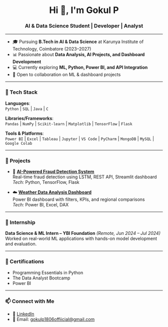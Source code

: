 <h1 align="center">Hi 👋, I'm Gokul P</h1>
<h3 align="center">AI & Data Science Student | Developer | Analyst</h3>

---

- 🎓 Pursuing **B.Tech in AI & Data Science** at Karunya Institute of Technology, Coimbatore (2023–2027)  
- 📊 Passionate about **Data Analysis, AI Projects, and Dashboard Development**
- 💻 Currently exploring **ML, Python, Power BI, and API Integration**
- 🤝 Open to collaboration on ML & dashboard projects

---

### 🧰 Tech Stack

**Languages**:  
`Python` | `SQL` | `Java` | `C`

**Libraries/Frameworks**:  
`Pandas` | `NumPy` | `Scikit-learn` | `Matplotlib` | `TensorFlow` | `Flask`

**Tools & Platforms**:  
`Power BI` | `Excel` | `Tableau` | `Jupyter` | `VS Code` | `PyCharm` | `MongoDB` | `MySQL` | `Google Colab`

---

### 📌 Projects

- 🔐 **[AI-Powered Fraud Detection System](#)**  
  Real-time fraud detection using LSTM, REST API, Streamlit dashboard  
  *Tech:* Python, TensorFlow, Flask

- ☁️ **[Weather Data Analysis Dashboard](#)**  
  Power BI dashboard with filters, KPIs, and regional comparisons  
  *Tech:* Power BI, Excel, DAX

---

### 💼 Internship

**Data Science & ML Intern – YBI Foundation** *(Remote, Jun 2024 – Jul 2024)*  
Worked on real-world ML applications with hands-on model development and evaluation.

---

### 📜 Certifications
- Programming Essentials in Python  
- The Data Analyst Bootcamp  
- Power BI

---

### 📫 Connect with Me

- 💼 [LinkedIn](https://www.linkedin.com/in/gokul-p-772850361)  
- 📧 Email: gokulp1806offiicial@gmail.com
